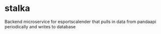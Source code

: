 # stalka
Backend microservice for esportscalender that pulls in data from pandaapi periodically and writes to database
